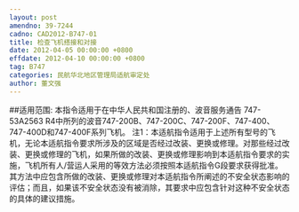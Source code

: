 ```yaml
---
layout: post
amendno: 39-7244
cadno: CAD2012-B747-01
title: 检查飞机搭接和对接
date: 2012-04-05 00:00:00 +0800
effdate: 2012-04-10 00:00:00 +0800
tag: B747
categories: 民航华北地区管理局适航审定处
author: 董文强
---
```


##适用范围:
本指令适用于在中华人民共和国注册的、波音服务通告 747-53A2563 R4中所列的波音747-200B、747-200C、747-200F、747-400、 747-400D和747-400F系列飞机。
注1：本适航指令适用于上述所有型号的飞机，无论本适航指令要求所涉及的区域是否经过改装、更换或修理。对那些经过改装、更换或修理的飞机，如果所做的改装、更换或修理影响到本适航指令要求的实施，飞机所有人/营运人采用的等效方法必须按照本适航指令G段要求获得批准。其方法中应包含所做的改装、更换或修理对本适航指令所阐述的不安全状态影响的评估；而且，如果该不安全状态没有被消除，其要求中应包含针对这种不安全状态的具体的建议措施。

